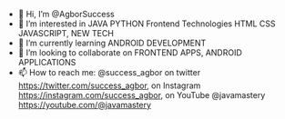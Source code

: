 - 👋 Hi, I’m @AgborSuccess
- 👀 I’m interested in JAVA PYTHON Frontend Technologies HTML CSS JAVASCRIPT, NEW TECH 
- 🌱 I’m currently learning ANDROID DEVELOPMENT
- 💞️ I’m looking to collaborate on FRONTEND APPS, ANDROID APPLICATIONS
- 📫 How to reach me: @success_agbor on twitter https://twitter.com/success_agbor, on Instagram https://instagram.com/success_agbor, on YouTube @javamastery https://youtube.com/@javamastery

<!---
AgborSuccess/AgborSuccess is a ✨ special ✨ repository because its `README.md` (this file) appears on your GitHub profile.
You can click the Preview link to take a look at your changes.
--->
